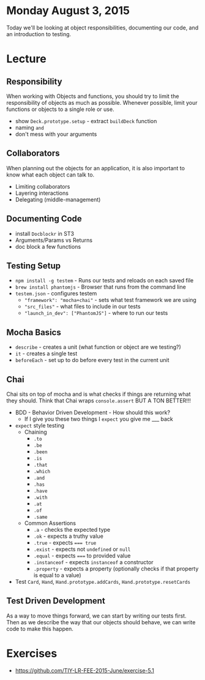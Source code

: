 # Monday August 3, 2015

Today we'll be looking at object responsibilities, documenting our code, and an introduction to testing.

# Lecture

## Responsibility

When working with Objects and functions, you should try to limit the responsibility of objects as much as possible.
Whenever possible, limit your functions or objects to a single role or use.

* show `Deck.prototype.setup` - extract `buildDeck` function
* naming `and`
* don't mess with your arguments

## Collaborators

When planning out the objects for an application, it is also important to know what each object can talk to.

* Limiting collaborators
* Layering interactions
* Delegating (middle-management)

## Documenting Code

* install `Docblockr` in ST3
* Arguments/Params vs Returns
* doc block a few functions

## Testing Setup

* `npm install -g testem` - Runs our tests and reloads on each saved file
* `brew install phantomjs` - Browser that runs from the command line
* `testem.json` - configures testem
    - `"framework": "mocha+chai"` - sets what test framework we are using
    - `"src_files"` - what files to include in our tests
    - `"launch_in_dev": ["PhantomJS"]` - where to run our tests

## Mocha Basics

* `describe` - creates a unit (what function or object are we testing?)
* `it` - creates a single test
* `beforeEach` - set up to do before every test in the current unit

## Chai

Chai sits on top of mocha and is what checks if things are returning what they should.
Think that Chai wraps `console.assert` BUT A TON BETTER!!!

* BDD - Behavior Driven Development - How should this work?
    - If I give you these two things I `expect` you give me ___ back
* `expect` style testing
    - Chaining
        * `.to`
        * `.be`
        * `.been`
        * `.is`
        * `.that`
        * `.which`
        * `.and`
        * `.has`
        * `.have`
        * `.with`
        * `.at`
        * `.of`
        * `.same`
    - Common Assertions
        * `.a` - checks the expected type
        * `.ok` - expects a truthy value
        * `.true` - expects `=== true`
        * `.exist` - expects not `undefined` or `null`
        * `.equal` - expects `===` to provided value
        * `.instanceof` - expects `instanceof` a constructor
        * `.property` - expects a property (optionally checks if that property is equal to a value)
* Test `Card`, `Hand`, `Hand.prototype.addCards`, `Hand.prototype.resetCards`

## Test Driven Development

As a way to move things forward, we can start by writing our tests first.
Then as we describe the way that our objects should behave, we can write code to make this happen.

# Exercises

* https://github.com/TIY-LR-FEE-2015-June/exercise-5.1
